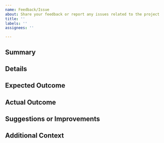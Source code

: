```yaml
---
name: Feedback/Issue
about: Share your feedback or report any issues related to the project.
title: ''
labels: ''
assignees: ''

---
```


## Summary
<!-- Provide a brief summary of your feedback or the issue you're reporting. -->

## Details
<!-- Expand on your summary with more details. Include any relevant context or information. -->

## Expected Outcome
<!-- (Optional) What did you expect to happen? -->

## Actual Outcome
<!-- (Optional) What actually happened? Provide screenshots or examples if applicable. -->

## Suggestions or Improvements
<!-- (Optional) If applicable, suggest how the issue could be resolved or how the project could be improved. -->

## Additional Context
<!-- (Optional) Add any other context or information you think is important. -->
